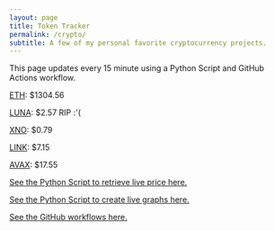 ```yaml
---
layout: page
title: Token Tracker
permalink: /crypto/
subtitle: A few of my personal favorite cryptocurrency projects.
---
```


 This page updates every 15 minute using a Python Script and GitHub Actions workflow.


<!--BEGINCRYPTOINPUT-->
[ETH](https://smfxfc.github.io/crypto/eth.html): $1304.56

[LUNA](https://smfxfc.github.io/crypto/luna.html): $2.57 RIP :'(

[XNO](https://smfxfc.github.io/crypto/xno.html): $0.79

[LINK](https://smfxfc.github.io/crypto/link.html): $7.15

[AVAX](https://smfxfc.github.io/crypto/avax.html): $17.55

<!--ENDCRYPTOINPUT-->
 
 
[See the Python Script to retrieve live price here.](https://github.com/smfxfc/smfxfc.github.io/blob/master/src/get_cryptos.py)

[See the Python Script to create live graphs here.](https://github.com/smfxfc/smfxfc.github.io/blob/master/src/graph_crypto.py)

[See the GitHub workflows here.](https://github.com/smfxfc/smfxfc.github.io/blob/master/.github/workflows/)
